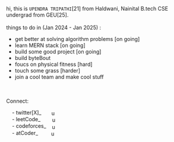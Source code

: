 

<!--
**ud1-t/ud1-t** is a ✨ _special_ ✨ repository because its `README.md` (this file) appears on your GitHub profile.

Here are some ideas to get you started:

- 🔭 I’m currently working on ...
- 🌱 I’m currently learning ...
- 👯 I’m looking to collaborate on ...
- 🤔 I’m looking for help with ...
- 💬 Ask me about ...
- 📫 How to reach me: ...
- 😄 Pronouns: ...
- ⚡ Fun fact: ...
-->

hi, this is `UPENDRA TRIPATHI`[21] from Haldwani, Nainital B.tech CSE undergrad from GEU[25].<br><br>
things to do in (Jan 2024 - Jan 2025) :
- get better at solving algorithm problems [on going]
- learn MERN stack [on going]
- build some good project [on going]
- build byteBout
- foucs on physical fitness [hard]
- touch some grass [harder]
- join a cool team and make cool stuff
  <br><br><br>



Connect:
<p>
 ‎  ‎  ‎  ‎ - twitter[X]_ ‎  ‎  ‎  ‎ ‎   ‎ <a href="https://twitter.com/ud1tsocial" target="blank"><img align="center" src="https://raw.githubusercontent.com/rahuldkjain/github-profile-readme-generator/master/src/images/icons/Social/twitter.svg" alt="ud1tsocial" height="16" width="16" /></a><br>
 ‎  ‎  ‎  ‎ - leetCode_ ‎  ‎  ‎  ‎ ‎   ‎  ‎ <a href="https://leetcode.com/uditpudit" target="blank"><img align="center" src="https://upload.wikimedia.org/wikipedia/commons/thumb/a/ab/LeetCode_logo_white_no_text.svg/1200px-LeetCode_logo_white_no_text.svg.png" alt="uditpudit" height="16" width="14" /></a><br>
 ‎  ‎  ‎  ‎ - codeforces_ ‎  ‎  ‎ <a href="https://codeforces.com/profile/uditpudit" target="blank"><img align="center" src="https://cdn.iconscout.com/icon/free/png-256/free-code-forces-3521352-2944796.png?f=webp" alt="uditpudit" height="16" width="14" /></a><br>
 ‎  ‎  ‎  ‎ - atCoder_ ‎  ‎  ‎  ‎  ‎ ‎  ‎   ‎ <a href="https://atcoder.jp/users/uditpudit" target="blank"><img align="center" src="https://user-images.githubusercontent.com/63050133/151978916-3b2ea906-152e-4e09-b2ed-250c08498b6d.png" alt="uditpudit" height="16" width="16" /></a>
</p>
